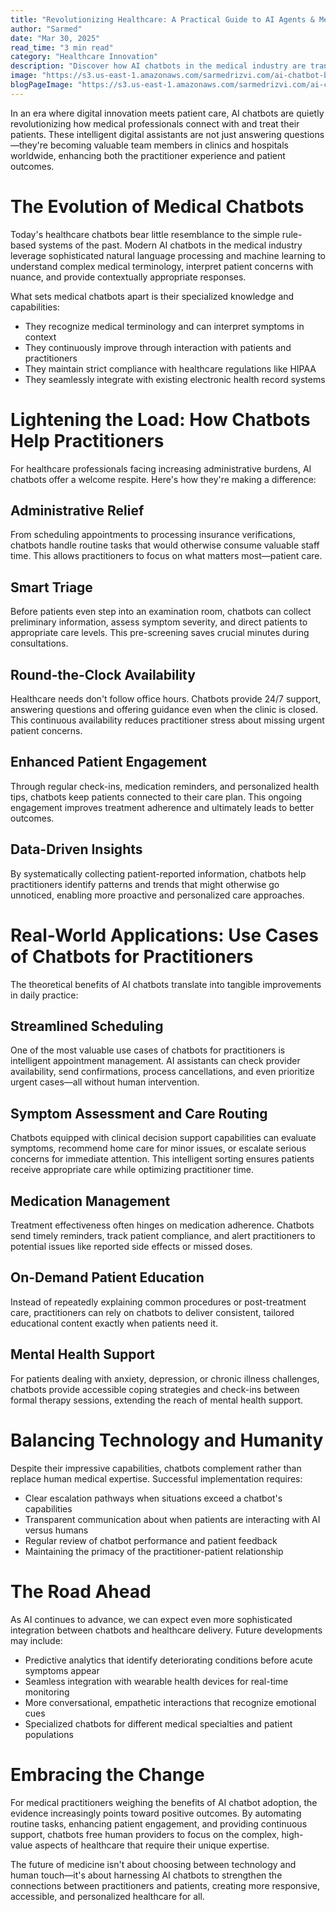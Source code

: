 ```yaml
---
title: "Revolutionizing Healthcare: A Practical Guide to AI Agents & Medical Automation"
author: "Sarmed"
date: "Mar 30, 2025"
read_time: "3 min read"
category: "Healthcare Innovation"
description: "Discover how AI chatbots in the medical industry are transforming healthcare by helping practitioners streamline workflows, enhance patient care, and deliver 24/7 support. Explore practical use cases of chatbots for practitioners."
image: "https://s3.us-east-1.amazonaws.com/sarmedrizvi.com/ai-chatbot-blog.png"
blogPageImage: "https://s3.us-east-1.amazonaws.com/sarmedrizvi.com/ai-chatbot-blog.png"
---
```


In an era where digital innovation meets patient care, AI chatbots are quietly revolutionizing how medical professionals connect with and treat their patients. These intelligent digital assistants are not just answering questions—they're becoming valuable team members in clinics and hospitals worldwide, enhancing both the practitioner experience and patient outcomes.

# The Evolution of Medical Chatbots

Today's healthcare chatbots bear little resemblance to the simple rule-based systems of the past. Modern AI chatbots in the medical industry leverage sophisticated natural language processing and machine learning to understand complex medical terminology, interpret patient concerns with nuance, and provide contextually appropriate responses.

What sets medical chatbots apart is their specialized knowledge and capabilities:

- They recognize medical terminology and can interpret symptoms in context
- They continuously improve through interaction with patients and practitioners
- They maintain strict compliance with healthcare regulations like HIPAA
- They seamlessly integrate with existing electronic health record systems

# Lightening the Load: How Chatbots Help Practitioners

For healthcare professionals facing increasing administrative burdens, AI chatbots offer a welcome respite. Here's how they're making a difference:

## Administrative Relief

From scheduling appointments to processing insurance verifications, chatbots handle routine tasks that would otherwise consume valuable staff time. This allows practitioners to focus on what matters most—patient care.

## Smart Triage

Before patients even step into an examination room, chatbots can collect preliminary information, assess symptom severity, and direct patients to appropriate care levels. This pre-screening saves crucial minutes during consultations.

## Round-the-Clock Availability

Healthcare needs don't follow office hours. Chatbots provide 24/7 support, answering questions and offering guidance even when the clinic is closed. This continuous availability reduces practitioner stress about missing urgent patient concerns.

## Enhanced Patient Engagement

Through regular check-ins, medication reminders, and personalized health tips, chatbots keep patients connected to their care plan. This ongoing engagement improves treatment adherence and ultimately leads to better outcomes.

## Data-Driven Insights

By systematically collecting patient-reported information, chatbots help practitioners identify patterns and trends that might otherwise go unnoticed, enabling more proactive and personalized care approaches.

# Real-World Applications: Use Cases of Chatbots for Practitioners

The theoretical benefits of AI chatbots translate into tangible improvements in daily practice:

## Streamlined Scheduling

One of the most valuable use cases of chatbots for practitioners is intelligent appointment management. AI assistants can check provider availability, send confirmations, process cancellations, and even prioritize urgent cases—all without human intervention.

## Symptom Assessment and Care Routing

Chatbots equipped with clinical decision support capabilities can evaluate symptoms, recommend home care for minor issues, or escalate serious concerns for immediate attention. This intelligent sorting ensures patients receive appropriate care while optimizing practitioner time.

## Medication Management

Treatment effectiveness often hinges on medication adherence. Chatbots send timely reminders, track patient compliance, and alert practitioners to potential issues like reported side effects or missed doses.

## On-Demand Patient Education

Instead of repeatedly explaining common procedures or post-treatment care, practitioners can rely on chatbots to deliver consistent, tailored educational content exactly when patients need it.

## Mental Health Support

For patients dealing with anxiety, depression, or chronic illness challenges, chatbots provide accessible coping strategies and check-ins between formal therapy sessions, extending the reach of mental health support.

# Balancing Technology and Humanity

Despite their impressive capabilities, chatbots complement rather than replace human medical expertise. Successful implementation requires:

- Clear escalation pathways when situations exceed a chatbot's capabilities
- Transparent communication about when patients are interacting with AI versus humans
- Regular review of chatbot performance and patient feedback
- Maintaining the primacy of the practitioner-patient relationship

# The Road Ahead

As AI continues to advance, we can expect even more sophisticated integration between chatbots and healthcare delivery. Future developments may include:

- Predictive analytics that identify deteriorating conditions before acute symptoms appear
- Seamless integration with wearable health devices for real-time monitoring
- More conversational, empathetic interactions that recognize emotional cues
- Specialized chatbots for different medical specialties and patient populations

# Embracing the Change

For medical practitioners weighing the benefits of AI chatbot adoption, the evidence increasingly points toward positive outcomes. By automating routine tasks, enhancing patient engagement, and providing continuous support, chatbots free human providers to focus on the complex, high-value aspects of healthcare that require their unique expertise.

The future of medicine isn't about choosing between technology and human touch—it's about harnessing AI chatbots to strengthen the connections between practitioners and patients, creating more responsive, accessible, and personalized healthcare for all.
